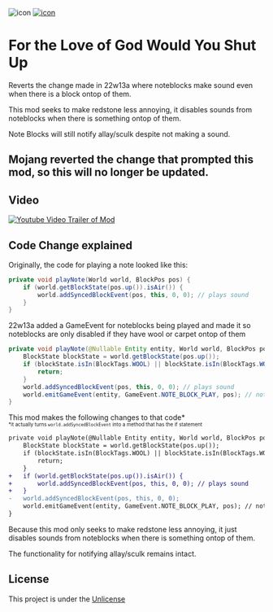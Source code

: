 ![icon](https://user-images.githubusercontent.com/37855219/162797793-e483ce7e-91aa-4037-aa6d-5de7fee3b3fe.png)
[![icon](https://images-ext-1.discordapp.net/external/pYzZHZYp1-Y_B4rfTKgrJgD-qsjkHEEkMpegvuphQ_E/https/raw.githubusercontent.com/Prospector/badges/master/modrinth-badge-72h-padded.png)](https://modrinth.com/mod/ftlogwysu)
# For the Love of God Would You Shut Up
Reverts the change made in 22w13a where noteblocks make sound even when there is a block ontop of them.

This mod seeks to make redstone less annoying, it disables sounds from noteblocks when there is something ontop of them.

Note Blocks will still notify allay/sculk despite not making a sound.

## Mojang reverted the change that prompted this mod, so this will no longer be updated.

## Video
[![Youtube Video Trailer of Mod](https://user-images.githubusercontent.com/37855219/162813520-fa8d40c2-8c3f-4b66-a8d1-37c28eec525a.png)](http://www.youtube.com/watch?v=OQ2EmVMYguU "Video Title")

## Code Change explained
Originally, the code for playing a note looked like this:
```java
private void playNote(World world, BlockPos pos) {
    if (world.getBlockState(pos.up()).isAir()) {
        world.addSyncedBlockEvent(pos, this, 0, 0); // plays sound
    }
}
```
22w13a added a GameEvent for noteblocks being played and made it so noteblocks are only disabled if they have wool or carpet ontop of them
```java
private void playNote(@Nullable Entity entity, World world, BlockPos pos) {
    BlockState blockState = world.getBlockState(pos.up());
    if (blockState.isIn(BlockTags.WOOL) || blockState.isIn(BlockTags.WOOL_CARPETS)) {
        return;
    }
    world.addSyncedBlockEvent(pos, this, 0, 0); // plays sound
    world.emitGameEvent(entity, GameEvent.NOTE_BLOCK_PLAY, pos); // notifies allay, warden, and skulk sensors
}
```
This mod makes the following changes to that code*\
<sub><sup>*it actually turns `world.addSyncedBlockEvent` into a method that has the if statement</sup></sub>
```diff
private void playNote(@Nullable Entity entity, World world, BlockPos pos) {
    BlockState blockState = world.getBlockState(pos.up());
    if (blockState.isIn(BlockTags.WOOL) || blockState.isIn(BlockTags.WOOL_CARPETS)) {
        return;
    }
+   if (world.getBlockState(pos.up()).isAir()) {
+       world.addSyncedBlockEvent(pos, this, 0, 0); // plays sound
+   }
-   world.addSyncedBlockEvent(pos, this, 0, 0);
    world.emitGameEvent(entity, GameEvent.NOTE_BLOCK_PLAY, pos); // notifies allay, warden, and skulk sensors
}
```
Because this mod only seeks to make redstone less annoying, it just disables sounds from noteblocks when there is something ontop of them.

The functionality for notifying allay/sculk remains intact.

## License
This project is under the [Unlicense](https://unlicense.org/)
